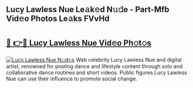 ## Lucy Lawless Nue Le𝚊k𝚎d N𝚞𝚍e - Part-Mfb Vid𝚎o Photos Le𝚊ks FVvHd

# <h2><a href="http://fb75pgr.evod.top/?m=Lucy+Lawless+Nue">🔗 👉🔴 Lucy Lawless Nue Vid𝚎o Ph𝚘t𝚘s</a></h2>

[![Lucy Lawless Nue N𝚞d𝚎s](https://i.imgur.com/8V9OHl7.gif)](http://fb75pgr.evod.top/?m=Lucy+Lawless+Nue)
Web celebrity Lucy Lawless Nue and digital artist, renowned for posting dance and lifestyle content through solo and collaborative dance routines and short videos. Public figures Lucy Lawless Nue can use their influence to promote social change. 
